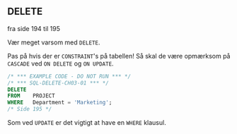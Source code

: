 ## DELETE
fra side 194 til 195

Vær meget varsom med ```DELETE```.

Pas på hvis der er ```CONSTRAINT```'s på tabellen!
Så skal de være opmærksom på ```CASCADE``` ved ```ON DELETE``` og ```ON UPDATE```.
```SQL
/* *** EXAMPLE CODE - DO NOT RUN *** */
/* *** SQL-DELETE-CH03-01 *** */
DELETE
FROM	PROJECT
WHERE	Department = 'Marketing';
/* Side 195 */
```

Som ved ```UPDATE``` er det vigtigt at have en ```WHERE``` klausul.